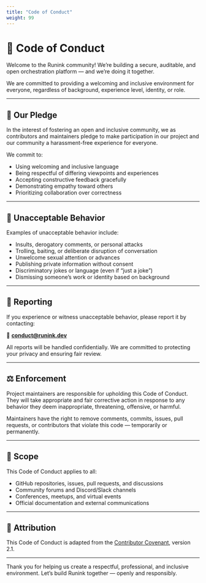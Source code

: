 ```yaml
---
title: "Code of Conduct"
weight: 99
---
```


# 🧭 Code of Conduct

Welcome to the Runink community! We’re building a secure, auditable, and open orchestration platform — and we’re doing it together.

We are committed to providing a welcoming and inclusive environment for everyone, regardless of background, experience level, identity, or role.

---

## 📜 Our Pledge

In the interest of fostering an open and inclusive community, we as contributors and maintainers pledge to make participation in our project and our community a harassment-free experience for everyone.

We commit to:

- Using welcoming and inclusive language  
- Being respectful of differing viewpoints and experiences  
- Accepting constructive feedback gracefully  
- Demonstrating empathy toward others  
- Prioritizing collaboration over correctness  

---

## 🚫 Unacceptable Behavior

Examples of unacceptable behavior include:

- Insults, derogatory comments, or personal attacks  
- Trolling, baiting, or deliberate disruption of conversation  
- Unwelcome sexual attention or advances  
- Publishing private information without consent  
- Discriminatory jokes or language (even if “just a joke”)  
- Dismissing someone’s work or identity based on background

---

## 📣 Reporting

If you experience or witness unacceptable behavior, please report it by contacting:

📧 **conduct@runink.dev**

All reports will be handled confidentially. We are committed to protecting your privacy and ensuring fair review.

---

## ⚖️ Enforcement

Project maintainers are responsible for upholding this Code of Conduct. They will take appropriate and fair corrective action in response to any behavior they deem inappropriate, threatening, offensive, or harmful.

Maintainers have the right to remove comments, commits, issues, pull requests, or contributors that violate this code — temporarily or permanently.

---

## 🤝 Scope

This Code of Conduct applies to all:

- GitHub repositories, issues, pull requests, and discussions  
- Community forums and Discord/Slack channels  
- Conferences, meetups, and virtual events  
- Official documentation and external communications  

---

## 📘 Attribution

This Code of Conduct is adapted from the [Contributor Covenant](https://www.contributor-covenant.org/), version 2.1.

---

Thank you for helping us create a respectful, professional, and inclusive environment. Let’s build Runink together — openly and responsibly.
